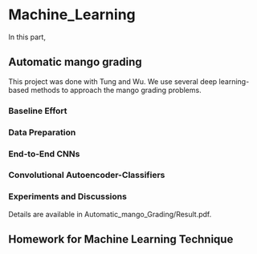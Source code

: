 
# Machine_Learning

In this part, 

## Automatic mango grading
This project was done with Tung and Wu. We use several deep learning-based methods to approach the mango grading problems.  
### Baseline Effort

### Data Preparation

### End-to-End CNNs

### Convolutional Autoencoder-Classifiers

### Experiments and Discussions


Details are available in Automatic_mango_Grading/Result.pdf.

## Homework for Machine Learning Technique
